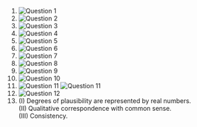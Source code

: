1. ![Question 1](./)    
2. ![Question 2](./HW42.jpg)
3. ![Question 3](./HW43.png)
4. ![Question 4](./HW44.png) 
5. ![Question 5](./HW45.png) 
6. ![Question 6](./HW46.jpg) 
7. ![Question 7](./) 
8. ![Question 8](./) 
9. ![Question 9](./HW49.jpg) 
10. ![Question 10](./)
11. ![Question 11](./HW411.png)
    ![Question 11](./HW411.2.png)
12. ![Question 12](./)   
13. (I) Degrees of plausibility are represented by real numbers.  
    (II) Qualitative correspondence with common sense.  
    (III) Consistency.  
 

